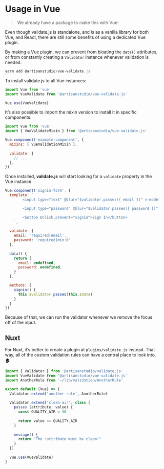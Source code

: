 # Usage in Vue

> We already have a package to make this with Vue!

Even though validate.js is standalone, and _is_ as a vanilla library for both Vue, and React, there are still some benefits of using a dedicated Vue plugin.

By making a Vue plugin, we can prevent from bloating the `data()` attributes, or from constantly creating a `Validator` instance whenever validation is needed.

```javascript
yarn add @artisanstudio/vue-validate.js
```

To install validate.js to all Vue instances:

```javascript
import Vue from 'vue'
import VueValidate from '@artisanstudio/vue-validate.js'

Vue.use(VueValidate)
```

It’s also possible to import the mixin version to install it in specific components.

```javascript
import Vue from 'vue'
import { VueValidateMixin } from '@artisanstudio/vue-validate.js'

Vue.component('example-component', {
  mixins: [ VueValidationMixin ],
  
  validate: {
    // ...
  },
})
```

Once installed, **validate.js** will start looking for a `validate` property  in the Vue instance.

```javascript
Vue.component('signin-form', {
  template: `
		<input type="text" @blur="$validator.passes({ email })" v-model="email">

		<input type="password" @blur="$validator.passes({ password })" v-model="password">

		<button @click.prevent="signin">Sign In</button>
	`,
  
  validate: {
    email: 'required|email',
    password: 'required|min:8'
  },
  
  data() {
    return {
      email: undefined,
      password: undefined,
    }
  },

  methods: {
    signin() {
      this.$validator.passes(this.$data)
    }
  }
})
```

Because of that, we can run the validator whenever we remove the focus off of the input.

## Nuxt

For Nuxt, it’s better to create a plugin at `plugins/validate.js` instead. That way, all of the custom validation rules can have a central place to look into. :house:

```javascript
import { Validator } from '@artisanstudio/validate.js'
import VueValidate from '@artisanstudio/vue-validate.js'
import AnotherRule from '~/lib/validation/AnotherRule'

export default (Vue) => {
  Validator.extend('another-rule', AnotherRule)
  
  Validator.extend('clean-air', class {
    passes (attribute, value) {
      const QUALITY_AIR = 50
      
      return value <= QUALITY_AIR
    }
    
    message() {
      return "The :attribute must be clean!"
    }
  })
  
  Vue.use(VueValidate)
}
```